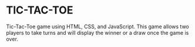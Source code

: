 # TIC-TAC-TOE
Tic-Tac-Toe game using HTML, CSS, and JavaScript. This game allows two players to take turns and will display the winner or a draw once the game is over.
